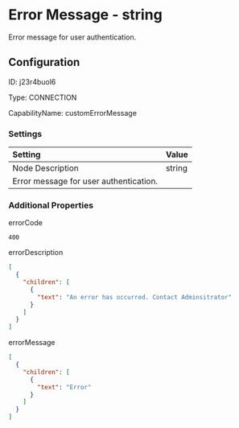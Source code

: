 # Error Message - string 
Error message for user authentication.
## Configuration
ID:  j23r4buol6

Type: CONNECTION 

CapabilityName: customErrorMessage

### Settings
| Setting | Value  |
| :------------------------ | ---------------------------------------- |
| Node Description | string 
Error message for user authentication. | 





### Additional Properties
errorCode
```string 
400
```


errorDescription
```json 
[
  {
    "children": [
      {
        "text": "An error has occurred. Contact Adminsitrator"
      }
    ]
  }
]
```


errorMessage
```json 
[
  {
    "children": [
      {
        "text": "Error"
      }
    ]
  }
]
```




